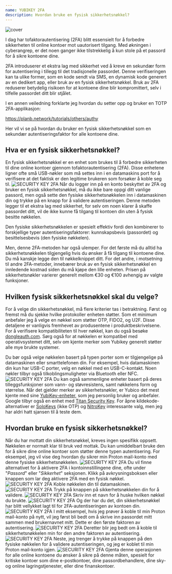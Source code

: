 ```yaml
---
name: YUBIKEY 2FA
description: Hvordan bruke en fysisk sikkerhetsnøkkel?
---
```

![cover](assets/cover.webp)

I dag har tofaktorautentisering (2FA) blitt essensielt for å forbedre sikkerheten til online kontoer mot uautorisert tilgang. Med økningen i cyberangrep, er det noen ganger ikke tilstrekkelig å kun stole på et passord for å sikre kontoene dine.

2FA introduserer et ekstra lag med sikkerhet ved å kreve en sekundær form for autentisering i tillegg til det tradisjonelle passordet. Denne verifiseringen kan ta ulike former, som en kode sendt via SMS, en dynamisk kode generert av en dedikert app, eller bruk av en fysisk sikkerhetsnøkkel. Bruk av 2FA reduserer betydelig risikoen for at kontoene dine blir kompromittert, selv i tilfelle passordet ditt blir stjålet.

I en annen veiledning forklarte jeg hvordan du setter opp og bruker en TOTP 2FA-applikasjon:

https://planb.network/tutorials/others/authy

Her vil vi se på hvordan du bruker en fysisk sikkerhetsnøkkel som en sekundær autentiseringsfaktor for alle kontoene dine.

## Hva er en fysisk sikkerhetsnøkkel?

En fysisk sikkerhetsnøkkel er en enhet som brukes til å forbedre sikkerheten til dine online kontoer gjennom tofaktorautentisering (2FA). Disse enhetene ligner ofte små USB-nøkler som må settes inn i en datamaskins port for å verifisere at det faktisk er den legitime brukeren som forsøker å koble seg til.
![SECURITY KEY 2FA](assets/notext/01.webp)
Når du logger inn på en konto beskyttet av 2FA og bruker en fysisk sikkerhetsnøkkel, må du ikke bare oppgi ditt vanlige passord, men også sette den fysiske sikkerhetsnøkkelen inn i datamaskinen din og trykke på en knapp for å validere autentiseringen. Denne metoden legger til et ekstra lag med sikkerhet, for selv om noen klarer å skaffe passordet ditt, vil de ikke kunne få tilgang til kontoen din uten å fysisk besitte nøkkelen.

Den fysiske sikkerhetsnøkkelen er spesielt effektiv fordi den kombinerer to forskjellige typer autentiseringsfaktorer: kunnskapsbevis (passordet) og besittelsesbevis (den fysiske nøkkelen).

Men, denne 2FA-metoden har også ulemper. For det første må du alltid ha sikkerhetsnøkkelen tilgjengelig hvis du ønsker å få tilgang til kontoene dine. Du må kanskje legge den til nøkkelknippet ditt. For det andre, i motsetning til andre 2FA-metoder, innebærer bruk av en fysisk sikkerhetsnøkkel en innledende kostnad siden du må kjøpe den lille enheten. Prisen på sikkerhetsnøkler varierer generelt mellom €30 og €100 avhengig av valgte funksjoner.

## Hvilken fysisk sikkerhetsnøkkel skal du velge?

For å velge din sikkerhetsnøkkel, må flere kriterier tas i betraktning.
Først og fremst må du sjekke hvilke protokoller enheten støtter. Som et minimum anbefaler jeg å velge en nøkkel som støtter OTP, FIDO2, og U2F. Disse detaljene er vanligvis fremhevet av produsentene i produktbeskrivelsene. For å verifisere kompatibiliteten til hver nøkkel, kan du også besøke [dongleauth.com](https://www.dongleauth.com/dongles/).
Sørg også for at nøkkelen er kompatibel med operativsystemet ditt, selv om kjente merker som Yubikey generelt støtter alle mye brukte systemer.

Du bør også velge nøkkelen basert på typen porter som er tilgjengelige på datamaskinen eller smarttelefonen din. For eksempel, hvis datamaskinen din kun har USB-C porter, velg en nøkkel med en USB-C-kontakt. Noen nøkler tilbyr også tilkoblingsmuligheter via Bluetooth eller NFC.
![SECURITY KEY 2FA](assets/notext/02.webp)
Du kan også sammenligne enheter basert på deres tilleggsfunksjoner som vann- og støvresistens, samt nøkkelens form og størrelse.
Når det gjelder merker av sikkerhetsnøkler, er Yubico det mest kjente med sine [YubiKey-enheter](https://www.yubico.com/), som jeg personlig bruker og anbefaler. Google tilbyr også en enhet med [Titan Security Key](https://store.google.com/fr/product/titan_security_key). For åpne kildekode-alternativer er [SoloKeys](https://solokeys.com/) (ikke OTP) og [NitroKey](https://www.nitrokey.com/products/nitrokeys) interessante valg, men jeg har aldri hatt sjansen til å teste dem.
## Hvordan bruke en fysisk sikkerhetsnøkkel?

Når du har mottatt din sikkerhetsnøkkel, kreves ingen spesifikk oppsett. Nøkkelen er normalt klar til bruk ved mottak. Du kan umiddelbart bruke den for å sikre dine online kontoer som støtter denne typen autentisering. For eksempel, jeg vil vise deg hvordan du sikrer min Proton mail-konto med denne fysiske sikkerhetsnøkkelen.
![SECURITY KEY 2FA](assets/notext/03.webp)
Du vil finne alternativet for å aktivere 2FA i kontoinnstillingene dine, ofte under "*Passord*" eller "*Sikkerhet*" seksjonen. Klikk på avkrysningsboksen eller knappen som lar deg aktivere 2FA med en fysisk nøkkel.
![SECURITY KEY 2FA](assets/notext/04.webp)
Koble nøkkelen din til datamaskinen.
![SECURITY KEY 2FA](assets/notext/05.webp)
Trykk på knappen på sikkerhetsnøkkelen din for å validere.
![SECURITY KEY 2FA](assets/notext/06.webp)
Skriv inn et navn for å huske hvilken nøkkel du brukte.
![SECURITY KEY 2FA](assets/notext/07.webp)
Og der har du det, din sikkerhetsnøkkel har blitt vellykket lagt til for 2FA-autentiseringen av kontoen din.
![SECURITY KEY 2FA](assets/notext/08.webp)
I mitt eksempel, hvis jeg prøver å koble til min Proton mail-konto på nytt, vil jeg først bli bedt om å skrive inn passordet mitt sammen med brukernavnet mitt. Dette er den første faktoren av autentisering.
![SECURITY KEY 2FA](assets/notext/09.webp)
Deretter blir jeg bedt om å koble til sikkerhetsnøkkelen min for den andre faktoren av autentisering.
![SECURITY KEY 2FA](assets/notext/10.webp)
Neste, jeg trenger å trykke på knappen på den fysiske nøkkelen for å validere autentiseringen, og jeg er koblet til min Proton mail-konto igjen.
![SECURITY KEY 2FA](assets/notext/11.webp)
Gjenta denne operasjonen for alle online kontoene du ønsker å sikre på denne måten, spesielt for kritiske kontoer som dine e-postkontoer, dine passordbehandlere, dine sky- og online lagringstjenester, eller dine finanskontoer.